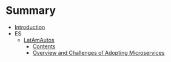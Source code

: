 # Summary

* [Introduction](README.md)
* ES
  * [LatAmAutos](latamautos.md)
    * [Contents](latamautos/contents.md)
    * [Overview and Challenges of Adopting Microservices](latamautos/overview-and-challenges-of-adopting-microservices.md)

